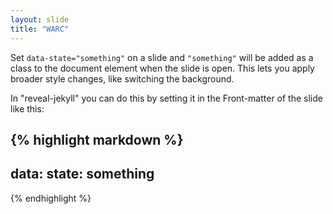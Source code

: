 ```yaml
---
layout: slide
title: "WARC"
---
```


Set `data-state="something"` on a slide and `"something"`
will be added as a class to the document element when the slide is open. This lets you
apply broader style changes, like switching the background.

In "reveal-jekyll" you can do this by setting it in the Front-matter of the slide like this:

{% highlight markdown %}
---
data:
  state: something
---
{% endhighlight %}